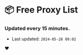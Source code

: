 # :package: Free Proxy List
### Updated every 15 minutes.

- Last updated: `2024-05-28 09:02`

:heart:
